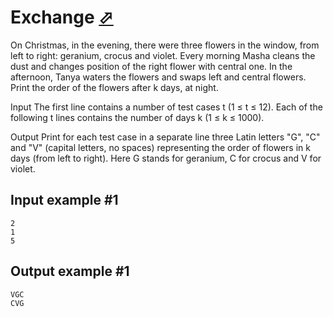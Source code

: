 # Exchange [⬀](https://www.e-olymp.com/en/problems/407)
On Christmas, in the evening, there were three flowers in the window, from left to right: geranium, crocus and violet. Every morning Masha cleans the dust and changes position of the right flower with central one. In the afternoon, Tanya waters the flowers and swaps left and central flowers. Print the order of the flowers after k days, at night.

Input
The first line contains a number of test cases t (1 ≤ t ≤ 12). Each of the following t lines contains the number of days k (1 ≤ k ≤ 1000).

Output
Print for each test case in a separate line three Latin letters "G", "C" and "V" (capital letters, no spaces) representing the order of flowers in k days (from left to right). Here G stands for geranium, C for crocus and V for violet.

## Input example #1
```
2
1
5
```

## Output example #1
```
VGC
CVG
```


